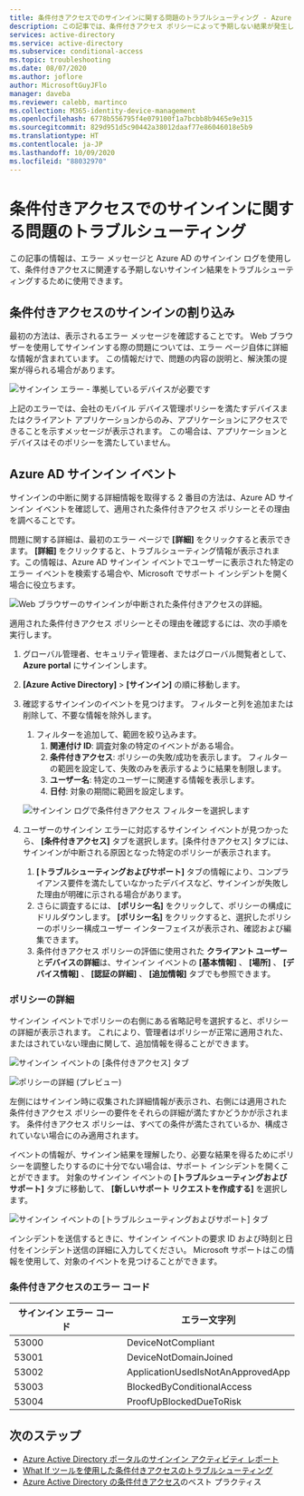```yaml
---
title: 条件付きアクセスでのサインインに関する問題のトラブルシューティング - Azure Active Directory
description: この記事では、条件付きアクセス ポリシーによって予期しない結果が発生した場合の対処方法について説明します
services: active-directory
ms.service: active-directory
ms.subservice: conditional-access
ms.topic: troubleshooting
ms.date: 08/07/2020
ms.author: joflore
author: MicrosoftGuyJFlo
manager: daveba
ms.reviewer: calebb, martinco
ms.collection: M365-identity-device-management
ms.openlocfilehash: 6778b556795f4e079100f1a7bcbb8b9465e9e315
ms.sourcegitcommit: 829d951d5c90442a38012daaf77e86046018e5b9
ms.translationtype: HT
ms.contentlocale: ja-JP
ms.lasthandoff: 10/09/2020
ms.locfileid: "88032970"
---
```

# <a name="troubleshooting-sign-in-problems-with-conditional-access"></a>条件付きアクセスでのサインインに関する問題のトラブルシューティング

この記事の情報は、エラー メッセージと Azure AD のサインイン ログを使用して、条件付きアクセスに関連する予期しないサインイン結果をトラブルシューティングするために使用できます。

## <a name="conditional-access-sign-in-interrupt"></a>条件付きアクセスのサインインの割り込み

最初の方法は、表示されるエラー メッセージを確認することです。 Web ブラウザーを使用してサインインする際の問題については、エラー ページ自体に詳細な情報が含まれています。 この情報だけで、問題の内容の説明と、解決策の提案が得られる場合があります。

![サインイン エラー - 準拠しているデバイスが必要です](./media/troubleshoot-conditional-access/image1.png)

上記のエラーでは、会社のモバイル デバイス管理ポリシーを満たすデバイスまたはクライアント アプリケーションからのみ、アプリケーションにアクセスできることを示すメッセージが表示されます。 この場合は、アプリケーションとデバイスはそのポリシーを満たしていません。

## <a name="azure-ad-sign-in-events"></a>Azure AD サインイン イベント

サインインの中断に関する詳細情報を取得する 2 番目の方法は、Azure AD サインイン イベントを確認して、適用された条件付きアクセス ポリシーとその理由を調べることです。

問題に関する詳細は、最初のエラー ページで **[詳細]** をクリックすると表示できます。 **[詳細]** をクリックすると、トラブルシューティング情報が表示されます。この情報は、Azure AD サインイン イベントでユーザーに表示された特定のエラー イベントを検索する場合や、Microsoft でサポート インシデントを開く場合に役立ちます。

![Web ブラウザーのサインインが中断された条件付きアクセスの詳細。](./media/troubleshoot-conditional-access/image2.png)

適用された条件付きアクセス ポリシーとその理由を確認するには、次の手順を実行します。

1. グローバル管理者、セキュリティ管理者、またはグローバル閲覧者として、**Azure portal** にサインインします。
1. **[Azure Active Directory]**  >  **[サインイン]** の順に移動します。
1. 確認するサインインのイベントを見つけます。 フィルターと列を追加または削除して、不要な情報を除外します。
   1. フィルターを追加して、範囲を絞り込みます。
      1. **関連付け ID**: 調査対象の特定のイベントがある場合。
      1. **条件付きアクセス**: ポリシーの失敗/成功を表示します。 フィルターの範囲を設定して、失敗のみを表示するように結果を制限します。
      1. **ユーザー名**: 特定のユーザーに関連する情報を表示します。
      1. **日付**: 対象の期間に範囲を設定します。

   ![サインイン ログで条件付きアクセス フィルターを選択します](./media/troubleshoot-conditional-access/image3.png)

1. ユーザーのサインイン エラーに対応するサインイン イベントが見つかったら、 **[条件付きアクセス]** タブを選択します。[条件付きアクセス] タブには、サインインが中断される原因となった特定のポリシーが表示されます。
   1. **[トラブルシューティングおよびサポート]** タブの情報により、コンプライアンス要件を満たしていなかったデバイスなど、サインインが失敗した理由が明確に示される場合があります。
   1. さらに調査するには、 **[ポリシー名]** をクリックして、ポリシーの構成にドリルダウンします。 **[ポリシー名]** をクリックすると、選択したポリシーのポリシー構成ユーザー インターフェイスが表示され、確認および編集できます。
   1. 条件付きアクセス ポリシーの評価に使用された **クライアント ユーザー**と**デバイスの詳細**は、サインイン イベントの **[基本情報]** 、 **[場所]** 、 **[デバイス情報]** 、 **[認証の詳細]** 、 **[追加情報]** タブでも参照できます。

### <a name="policy-details"></a>ポリシーの詳細

サインイン イベントでポリシーの右側にある省略記号を選択すると、ポリシーの詳細が表示されます。 これにより、管理者はポリシーが正常に適用された、またはされていない理由に関して、追加情報を得ることができます。

   ![サインイン イベントの [条件付きアクセス] タブ](./media/troubleshoot-conditional-access/image5.png)

   ![ポリシーの詳細 (プレビュー)](./media/troubleshoot-conditional-access/policy-details.png)

左側にはサインイン時に収集された詳細情報が表示され、右側には適用された条件付きアクセス ポリシーの要件をそれらの詳細が満たすかどうかが示されます。 条件付きアクセス ポリシーは、すべての条件が満たされているか、構成されていない場合にのみ適用されます。

イベントの情報が、サインイン結果を理解したり、必要な結果を得るためにポリシーを調整したりするのに十分でない場合は、サポート インシデントを開くことができます。 対象のサインイン イベントの **[トラブルシューティングおよびサポート]** タブに移動して、 **[新しいサポート リクエストを作成する]** を選択します。

![サインイン イベントの [トラブルシューティングおよびサポート] タブ](./media/troubleshoot-conditional-access/image6.png)

インシデントを送信するときに、サインイン イベントの要求 ID および時刻と日付をインシデント送信の詳細に入力してください。 Microsoft サポートはこの情報を使用して、対象のイベントを見つけることができます。

### <a name="conditional-access-error-codes"></a>条件付きアクセスのエラー コード

| サインイン エラー コード | エラー文字列 |
| --- | --- |
| 53000 | DeviceNotCompliant |
| 53001 | DeviceNotDomainJoined |
| 53002 | ApplicationUsedIsNotAnApprovedApp |
| 53003 | BlockedByConditionalAccess |
| 53004 | ProofUpBlockedDueToRisk |

## <a name="next-steps"></a>次のステップ

- [Azure Active Directory ポータルのサインイン アクティビティ レポート](../reports-monitoring/concept-sign-ins.md)
- [What If ツールを使用した条件付きアクセスのトラブルシューティング](troubleshoot-conditional-access-what-if.md)
- [Azure Active Directory の条件付きアクセス](best-practices.md)のベスト プラクティス

